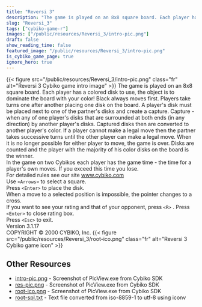 ```yaml
---
title: "Reversi 3"
description: "The game is played on an 8x8 square board. Each player has a colored disk to use, the object is to dominate the board with your color! Black always moves first. Players take turns one after another placing one disk on the board. A player's disk must be placed next to one of the p..."
slug: "Reversi_3"
tags: ["cybiko-game-r"]
images: ["/public/resources/Reversi_3/intro-pic.png"]
draft: false
show_reading_time: false
featured_image: "/public/resources/Reversi_3/intro-pic.png"
is_cybiko_game_page: true
ignore_hero: true
---
```

{{< figure src="/public/resources/Reversi_3/intro-pic.png" class="fr" alt="Reversi 3 Cybiko game intro image" >}}
The game is played on an 8x8 square board. Each player has a colored disk to use, the object is to dominate the board with your color! Black always moves first. Players take turns one after another placing one disk on the board. A player's disk must be placed next to one of the partner's disks and create a capture. Capture - when any of one player's disks that are surrounded at both ends (in any direction) by another player's disks. Captured disks then are converted to another player's color. If a player cannot make a legal move then the partner takes successive turns until the other player can make a legal move. When it is no longer possible for either player to move, the game is over. Disks are counted and the player with the majority of his color disks on the board is the winner. \
In the game on two Cybikos each player has the game time - the time for a player's own moves. If you exceed this time you lose. \
For detailed rules see our site www.cybiko.com \
Use `<Arrows>`  to select a square. \
Press `<Enter>`  to place the disk. \
When a move to a selected position is impossible, the pointer changes to a cross. \
If you want to see your rating and that of your opponent, press `<R>` . Press `<Enter>`  to close rating box. \
Press `<Esc>`  to exit. \
Version 3.1.17 \
COPYRIGHT © 2000 CYBIKO, Inc. {{< figure src="/public/resources/Reversi_3/root-ico.png" class="fr" alt="Reversi 3 Cybiko game icon" >}}

## Other Resources
* [intro-pic.png](/public/resources/Reversi_3/intro-pic.png) - Screenshot of PicView.exe from Cybiko SDK
* [res-pic.png](/public/resources/Reversi_3/res-pic.png) - Screenshot of PicView.exe from Cybiko SDK
* [root-ico.png](/public/resources/Reversi_3/root-ico.png) - Screenshot of PicView.exe from Cybiko SDK
* [root-spl.txt](/public/resources/Reversi_3/root-spl.txt) - Text file converted from iso-8859-1 to utf-8 using iconv
